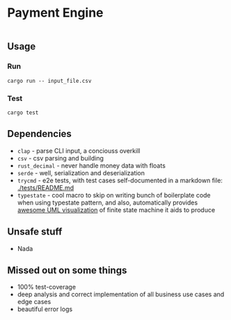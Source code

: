 # Payment Engine
[<img alt="" src="https://img.shields.io/badge/docs-PaymentEngine-success?style=flat-square">](https://smallstepman.github.io/interview-task/interviewpuzzle/)
## Usage
### Run
```console
cargo run -- input_file.csv
```
### Test
```console
cargo test
```
## Dependencies
- `clap` - parse CLI input, a conciouss overkill
- `csv` - csv parsing and building
- `rust_decimal` - never handle money data with floats
- `serde` - well, serialization and deserialization
- `trycmd` - e2e tests, with test cases self-documented in a markdown file: [./tests/README.md](./tests/README.md)
- `typestate` - cool macro to skip on writing bunch of boilerplate code when using typestate pattern, and also, automatically provides [awesome UML visualization](https://smallstepman.github.io/interview-task/interviewpuzzle/ledger/transaction/index.html) of finite state machine it aids to produce

## Unsafe stuff
- Nada

## Missed out on some things 
- 100% test-coverage
- deep analysis and correct implementation of all business use cases and edge cases
- beautiful error logs
